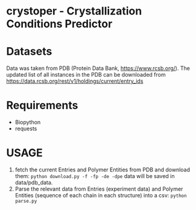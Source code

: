 # crystoper - Crystallization Conditions Predictor  

# Datasets
Data was taken from PDB (Protein Data Bank, https://www.rcsb.org/).
The updated list of all instances in the PDB can be downloaded from https://data.rcsb.org/rest/v1/holdings/current/entry_ids

# Requirements
- Biopython
- requests

# USAGE

1. fetch the current Entries and Polymer Entities from PDB and download them:
`python download.py -f -fp -de -dpe`
data will be saved in data/pdb_data.
2. Parse the relevant data from Entries (experiment data) and Polymer Entities (sequence of each chain in each structure) into a csv:
`python parse.py `
